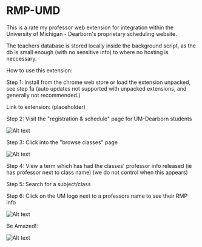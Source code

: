 # RMP-UMD

This is a rate my professor web extension for integration within the University of Michigan - Dearborn's proprietary scheduling website.

The teachers database is stored locally inside the background script, as the db is small enough (with no sensitive info) to where no hosting is neccessary.

How to use this extension:

Step 1: Install from the chrome web store or load the extension unpacked, see step 1a (auto updates not supported with unpacked extensions, and generally not recommended.)

Link to extension: (placeholder)

Step 2: Visit the "registration & schedule" page for UM-Dearborn students

![Alt text](<README Screenshots/Screenshot 2024-02-20 at 10.18.02 AM.png>)

Step 3: Click into the "browse classes" page

![Alt text](<README Screenshots/Screenshot 2024-02-20 at 10.18.48 AM.png>)

Step 4: View a term which has had the classes' professor info released (ie has professor next to class name) (we do not control when this appears)

Step 5: Search for a subject/class

Step 6: Click on the UM logo next to a professors name to see their RMP info

![Alt text](<README Screenshots/Screenshot 2024-02-20 at 10.20.29 AM.png>)

Be Amazed!:

![Alt text](<README Screenshots/Screenshot 2024-02-20 at 10.20.37 AM.png>)

